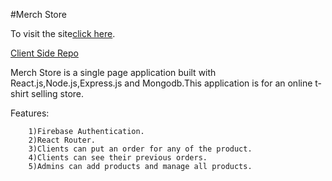 #Merch Store

To visit the site[click here](https://merch-store-4ec9c.web.app/).

[Client Side Repo](https://github.com/RudroMajumder/MerchStoreClient)

Merch Store is a single page application built with React.js,Node.js,Express.js and Mongodb.This application is for an online 
t-shirt selling store.


Features:

        1)Firebase Authentication.
        2)React Router.
        3)Clients can put an order for any of the product.
        4)Clients can see their previous orders.
        5)Admins can add products and manage all products.


